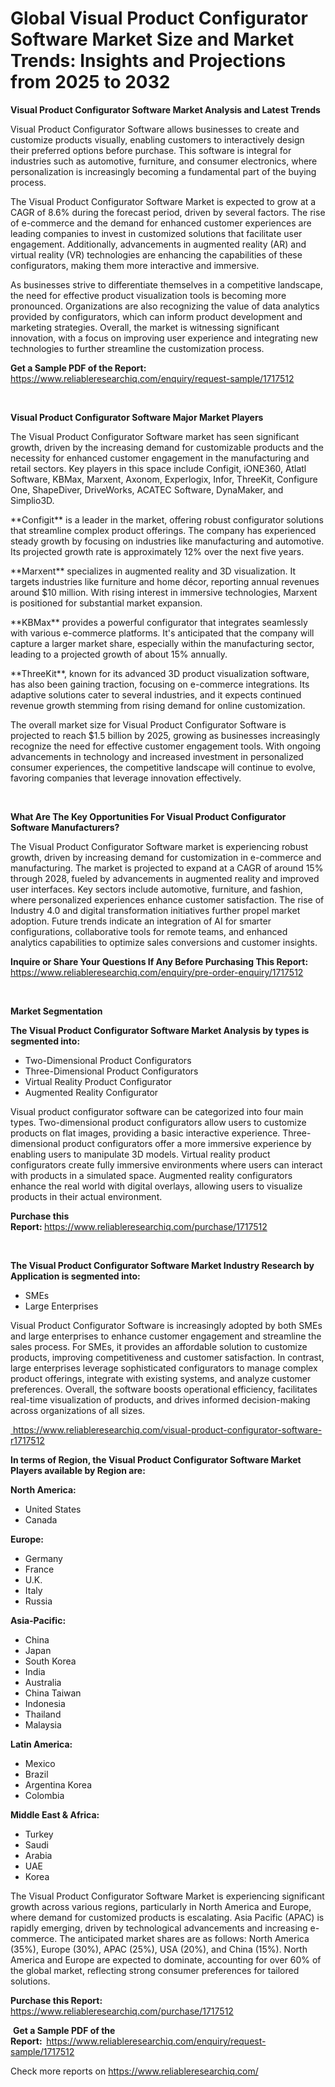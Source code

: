 <p><h1>Global Visual Product Configurator Software Market Size and Market Trends: Insights and Projections from 2025 to 2032</h1></p><p><strong>Visual Product Configurator Software Market Analysis and Latest Trends</strong></p>
<p><p>Visual Product Configurator Software allows businesses to create and customize products visually, enabling customers to interactively design their preferred options before purchase. This software is integral for industries such as automotive, furniture, and consumer electronics, where personalization is increasingly becoming a fundamental part of the buying process. </p><p>The Visual Product Configurator Software Market is expected to grow at a CAGR of 8.6% during the forecast period, driven by several factors. The rise of e-commerce and the demand for enhanced customer experiences are leading companies to invest in customized solutions that facilitate user engagement. Additionally, advancements in augmented reality (AR) and virtual reality (VR) technologies are enhancing the capabilities of these configurators, making them more interactive and immersive. </p><p>As businesses strive to differentiate themselves in a competitive landscape, the need for effective product visualization tools is becoming more pronounced. Organizations are also recognizing the value of data analytics provided by configurators, which can inform product development and marketing strategies. Overall, the market is witnessing significant innovation, with a focus on improving user experience and integrating new technologies to further streamline the customization process.</p></p>
<p><strong>Get a Sample PDF of the Report:&nbsp;</strong> <a href="https://www.reliableresearchiq.com/enquiry/request-sample/1717512?utm_campaign=3323&utm_medium=2&utm_source=Github&utm_content=ia&utm_term=25032025&utm_id=visual-product-configurator-software">https://www.reliableresearchiq.com/enquiry/request-sample/1717512</a></p>
<p>&nbsp;</p>
<p><strong>Visual Product Configurator Software Major Market Players</strong></p>
<p><p>The Visual Product Configurator Software market has seen significant growth, driven by the increasing demand for customizable products and the necessity for enhanced customer engagement in the manufacturing and retail sectors. Key players in this space include Configit, iONE360, Atlatl Software, KBMax, Marxent, Axonom, Experlogix, Infor, ThreeKit, Configure One, ShapeDiver, DriveWorks, ACATEC Software, DynaMaker, and Simplio3D.</p><p>**Configit** is a leader in the market, offering robust configurator solutions that streamline complex product offerings. The company has experienced steady growth by focusing on industries like manufacturing and automotive. Its projected growth rate is approximately 12% over the next five years.</p><p>**Marxent** specializes in augmented reality and 3D visualization. It targets industries like furniture and home décor, reporting annual revenues around $10 million. With rising interest in immersive technologies, Marxent is positioned for substantial market expansion.</p><p>**KBMax** provides a powerful configurator that integrates seamlessly with various e-commerce platforms. It's anticipated that the company will capture a larger market share, especially within the manufacturing sector, leading to a projected growth of about 15% annually.</p><p>**ThreeKit**, known for its advanced 3D product visualization software, has also been gaining traction, focusing on e-commerce integrations. Its adaptive solutions cater to several industries, and it expects continued revenue growth stemming from rising demand for online customization.</p><p>The overall market size for Visual Product Configurator Software is projected to reach $1.5 billion by 2025, growing as businesses increasingly recognize the need for effective customer engagement tools. With ongoing advancements in technology and increased investment in personalized consumer experiences, the competitive landscape will continue to evolve, favoring companies that leverage innovation effectively.</p></p>
<p>&nbsp;</p>
<p><strong>What Are The Key Opportunities For Visual Product Configurator Software Manufacturers?</strong></p>
<p><p>The Visual Product Configurator Software market is experiencing robust growth, driven by increasing demand for customization in e-commerce and manufacturing. The market is projected to expand at a CAGR of around 15% through 2028, fueled by advancements in augmented reality and improved user interfaces. Key sectors include automotive, furniture, and fashion, where personalized experiences enhance customer satisfaction. The rise of Industry 4.0 and digital transformation initiatives further propel market adoption. Future trends indicate an integration of AI for smarter configurations, collaborative tools for remote teams, and enhanced analytics capabilities to optimize sales conversions and customer insights.</p></p>
<p><strong>Inquire or Share Your Questions If Any Before Purchasing This Report:</strong> <a href="https://www.reliableresearchiq.com/enquiry/pre-order-enquiry/1717512?utm_campaign=3323&utm_medium=2&utm_source=Github&utm_content=ia&utm_term=25032025&utm_id=visual-product-configurator-software">https://www.reliableresearchiq.com/enquiry/pre-order-enquiry/1717512</a></p>
<p>&nbsp;</p>
<p><strong>Market Segmentation</strong></p>
<p><strong>The Visual Product Configurator Software Market Analysis by types is segmented into:</strong></p>
<p><ul><li>Two-Dimensional Product Configurators</li><li>Three-Dimensional Product Configurators</li><li>Virtual Reality Product Configurator</li><li>Augmented Reality Configurator</li></ul></p>
<p><p>Visual product configurator software can be categorized into four main types. Two-dimensional product configurators allow users to customize products on flat images, providing a basic interactive experience. Three-dimensional product configurators offer a more immersive experience by enabling users to manipulate 3D models. Virtual reality product configurators create fully immersive environments where users can interact with products in a simulated space. Augmented reality configurators enhance the real world with digital overlays, allowing users to visualize products in their actual environment.</p></p>
<p><strong>Purchase this Report:&nbsp;</strong><a href="https://www.reliableresearchiq.com/purchase/1717512?utm_campaign=3323&utm_medium=2&utm_source=Github&utm_content=ia&utm_term=25032025&utm_id=visual-product-configurator-software">https://www.reliableresearchiq.com/purchase/1717512</a></p>
<p>&nbsp;</p>
<p><strong>The Visual Product Configurator Software Market Industry Research by Application is segmented into:</strong></p>
<p><ul><li>SMEs</li><li>Large Enterprises</li></ul></p>
<p><p>Visual Product Configurator Software is increasingly adopted by both SMEs and large enterprises to enhance customer engagement and streamline the sales process. For SMEs, it provides an affordable solution to customize products, improving competitiveness and customer satisfaction. In contrast, large enterprises leverage sophisticated configurators to manage complex product offerings, integrate with existing systems, and analyze customer preferences. Overall, the software boosts operational efficiency, facilitates real-time visualization of products, and drives informed decision-making across organizations of all sizes.</p></p>
<p><a href="https://www.reliableresearchiq.com/visual-product-configurator-software-r1717512?utm_campaign=3323&utm_medium=2&utm_source=Github&utm_content=ia&utm_term=25032025&utm_id=visual-product-configurator-software">&nbsp;https://www.reliableresearchiq.com/visual-product-configurator-software-r1717512</a></p>
<p><strong>In terms of Region, the Visual Product Configurator Software Market Players available by Region are:</strong></p>
<p>
    <p> <strong> North America: </strong>
        <ul>
            <li>United States</li>
            <li>Canada</li>
        </ul>
        </p> 
    <p> <strong> Europe: </strong>
        <ul>
            <li>Germany</li>
            <li>France</li>
            <li>U.K.</li>
            <li>Italy</li>
            <li>Russia</li>
        </ul>
        </p> 
    <p> <strong> Asia-Pacific: </strong>
        <ul>
            <li>China</li>
            <li>Japan</li>
            <li>South Korea</li>
            <li>India</li>
            <li>Australia</li>
            <li>China Taiwan</li>
            <li>Indonesia</li>
            <li>Thailand</li>
            <li>Malaysia</li>
        </ul>
        </p> 
    <p> <strong> Latin America: </strong>
        <ul>
            <li>Mexico</li>
            <li>Brazil</li>
            <li>Argentina Korea</li>
            <li>Colombia</li>
        </ul>
        </p> 
    <p> <strong> Middle East & Africa: </strong>
        <ul>
            <li>Turkey</li>
            <li>Saudi</li>
            <li>Arabia</li>
            <li>UAE</li>
            <li>Korea</li>
        </ul>
    </p>
    </p>
<p><p>The Visual Product Configurator Software Market is experiencing significant growth across various regions, particularly in North America and Europe, where demand for customized products is escalating. Asia Pacific (APAC) is rapidly emerging, driven by technological advancements and increasing e-commerce. The anticipated market shares are as follows: North America (35%), Europe (30%), APAC (25%), USA (20%), and China (15%). North America and Europe are expected to dominate, accounting for over 60% of the global market, reflecting strong consumer preferences for tailored solutions.</p></p>
<p><strong>Purchase this Report: </strong><a href="https://www.reliableresearchiq.com/purchase/1717512?utm_campaign=3323&utm_medium=2&utm_source=Github&utm_content=ia&utm_term=25032025&utm_id=visual-product-configurator-software">https://www.reliableresearchiq.com/purchase/1717512</a></p>
<p>&nbsp;<strong>Get a Sample PDF of the Report:&nbsp;&nbsp;</strong><a href="https://www.reliableresearchiq.com/enquiry/request-sample/1717512?utm_campaign=3323&utm_medium=2&utm_source=Github&utm_content=ia&utm_term=25032025&utm_id=visual-product-configurator-software">https://www.reliableresearchiq.com/enquiry/request-sample/1717512</a></p>
<p><strong></strong></p>
<p>Check more reports on <a href="https://www.reliableresearchiq.com/?utm_campaign=3323&utm_medium=2&utm_source=Github&utm_content=ia&utm_term=25032025&utm_id=visual-product-configurator-software">https://www.reliableresearchiq.com/</a></p>